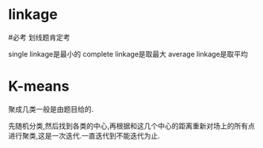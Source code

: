 # linkage

#必考 划线题肯定考

single linkage是最小的
complete linkage是取最大
average linkage是取平均

# K-means

聚成几类一般是由题目给的.

先随机分类,然后找到各类的中心,再根据和这几个中心的距离重新对场上的所有点进行聚类,这是一次迭代.一直迭代到不能迭代为止.